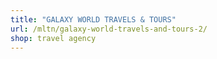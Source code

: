 ```yaml
---
title: "GALAXY WORLD TRAVELS & TOURS"
url: /mltn/galaxy-world-travels-and-tours-2/
shop: travel agency
---
```

